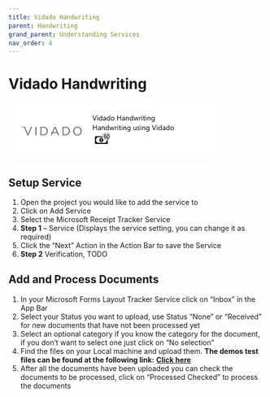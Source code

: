 ```yaml
---
title: Vidado Handwriting
parent: Handwriting
grand_parent: Understanding Services
nav_order: 4
---
```


# Vidado Handwriting

![](<../../.gitbook/assets/image (23) (1) (2).png>)

## Setup Service <a href="#setup-service" id="setup-service"></a>

1. Open the project you would like to add the service to
2. Click on Add Service
3. Select the Microsoft Receipt Tracker Service
4. **Step 1** – Service (Displays the service setting, you can change it as required)
5. Click the “Next” Action in the Action Bar to save the Service
6. **Step 2** Verification, TODO

## Add and Process Documents <a href="#add-and-process-documents" id="add-and-process-documents"></a>

1. In your Microsoft Forms Layout Tracker Service click on “Inbox” in the App Bar
2. Select your Status you want to upload, use Status “None” or “Received” for new documents that have not been processed yet
3. Select an optional category if you know the category for the document, if you don’t want to select one just click on “No selection”
4. Find the files on your Local machine and upload them. **The demos test files can be found at the following link:** [**Click here**](https://larchold-my.sharepoint.com/:u:/g/personal/jannie_larcai_com/Ec-_k8RmUqNAv6WgCgwItfcBTRp1Gk0V6OeyTj2S3SIUQg?e=EquxX9)​
5. After all the documents have been uploaded you can check the documents to be processed, click on “Processed Checked” to process the documents
